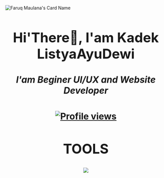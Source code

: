 ![Faruq Maulana's Card Name](https://cardivo.vercel.app/api?name=Kadek%20Listya%20Ayu%20Dewi&description=Hi,%20I%27m%20UI/UX%20Designer%20i%27m%2016%20y.o.%20Nice%20to%20meet%20you%20%F0%9F%91%8B&image=https://avatars.githubusercontent.com/u/136309768?v=4&backgroundColor=%230D1117&iconColor=%23eff4f6&pattern=topography&colorPattern=%23fe01ff&opacity=0.2&fontColor=%23eff4f6)
<h1 align="center">
<div align="center">
  <h2>Hi'There👋, I'am Kadek ListyaAyuDewi </h2>
  <h5>I'am Beginer UI/UX and Website Developer</h5>
</div>

<div align="center">
  
  [![Profile views](https://komarev.com/ghpvc/?username=ListyaYuDewi&style=for-the-badge&color=brightgreen)]()

  <p><h2>TOOLS</h2></p>

</div>
<p align="center">
  <a href="https://skillicons.dev">
    <img src="https://skillicons.dev/icons?i=html,css,figma,vscode,photoshop" />
  </a>
</p>
